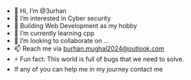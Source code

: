 - 👋 Hi, I’m @3urhan
- 👀 I’m interested in Cyber security
- 🧠 Building Web Development as my hobby
- 🌱 I’m currently learning cpp
- 💞️ I’m looking to collaborate on ...
- 📫 Reach me via burhan.mughal2024@outlook.com 
- ⚡ Fun fact: This world is full of bugs that we need to solve.
- If any of you can help me in my journey contact me

<!---
3urhan/3urhan is a ✨ special ✨ repository because its `README.md` (this file) appears on your GitHub profile.
You can click the Preview link to take a look at your changes.
--->
